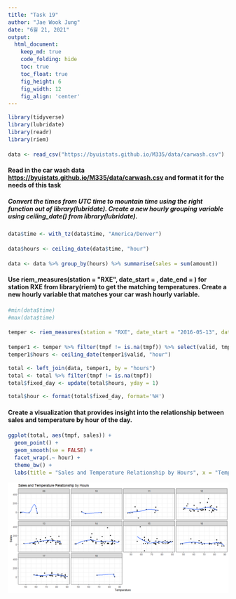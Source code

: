 ```yaml
---
title: "Task 19"
author: "Jae Wook Jung"
date: "6월 21, 2021"
output:
  html_document:  
    keep_md: true
    code_folding: hide
    toc: true
    toc_float: true
    fig_height: 6
    fig_width: 12
    fig_align: 'center'
---
```





```r
library(tidyverse)
library(lubridate)
library(readr)
library(riem)

data <- read_csv("https://byuistats.github.io/M335/data/carwash.csv")
```

#### Read in the car wash data https://byuistats.github.io/M335/data/carwash.csv and format it for the needs of this task

##### Convert the times from UTC time to mountain time using the right function out of library(lubridate). Create a new hourly grouping variable using ceiling_date() from library(lubridate).


```r
data$time <- with_tz(data$time, "America/Denver")

data$hours <- ceiling_date(data$time, "hour")

data <- data %>% group_by(hours) %>% summarise(sales = sum(amount))
```

#### Use riem_measures(station = "RXE", date_start = , date_end = ) for station RXE from library(riem) to get the matching temperatures. Create a new hourly variable that matches your car wash hourly variable.


```r
#min(data$time)
#max(data$time)

temper <- riem_measures(station = "RXE", date_start = "2016-05-13", date_end = "2016-07-18")

temper1 <- temper %>% filter(tmpf != is.na(tmpf)) %>% select(valid, tmpf)
temper1$hours <- ceiling_date(temper1$valid, "hour")
```


```r
total <- left_join(data, temper1, by = "hours")
total <- total %>% filter(tmpf != is.na(tmpf))
total$fixed_day <- update(total$hours, yday = 1)
```


```r
total$hour <- format(total$fixed_day, format='%H')
```

#### Create a visualization that provides insight into the relationship between sales and temperature by hour of the day.


```r
ggplot(total, aes(tmpf, sales)) +
  geom_point() +
  geom_smooth(se = FALSE) +
  facet_wrap(.~ hour) +
  theme_bw() +
  labs(title = "Sales and Temperature Relationship by Hours", x = "Temperature", y = "Sales")
```

![](Task-19_files/figure-html/unnamed-chunk-6-1.png)<!-- -->

